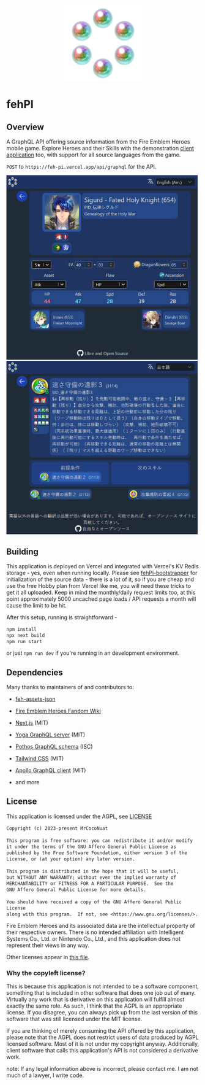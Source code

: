 <p align="center">
  <img src="github-assets/logo-fehpi.png" alt="fehpi logo" width="200"/>
</p>

# fehPI

## Overview
A GraphQL API offering source information from the Fire Emblem Heroes mobile game. Explore Heroes and their Skills with the demonstration [client application](https://feh-pi.vercel.app/) too, with support for all source languages from the game.

`POST` to `https://feh-pi.vercel.app/api/graphql` for the API.

<img src="github-assets/fehpi-hero-en.png" alt="hero example page" width="500"/> <img src="github-assets/fehpi-skill-jp.png" alt="skill example page" width="500"/>

## Building

This application is deployed on Vercel and integrated with Vercel's KV Redis storage - yes, even when running locally. Please see [fehPi-bootstrapper](https://github.com/MrCocoNuat/fehPI-bootstrapper) for initialization of the source data - there is a lot of it, so if you are cheap and use the free Hobby plan from Vercel like me, you will need these tricks to get it all uploaded. Keep in mind the monthly/daily request limits too, at this point approximately 5000 uncached page loads / API requests a month will cause the limit to be hit.

After this setup, running is straightforward - 
```
npm install
npx next build
npm run start
```

or just `npm run dev` if you're running in an development environment.

## Dependencies

Many thanks to maintainers of and contributors to:
- [feh-assets-json](https://github.com/HertzDevil/feh-assets-json)
- [Fire Emblem Heroes Fandom Wiki](https://feheroes.fandom.com/)

- [Next.js](https://github.com/vercel/next.js) (MIT)
- [Yoga GraphQL server](https://github.com/dotansimha/graphql-yoga) (MIT)
- [Pothos GraphQL schema](https://github.com/hayes/pothos) (ISC)
- [Tailwind CSS](https://github.com/tailwindlabs/tailwindcss) (MIT)
- [Apollo GraphQL client](https://github.com/apollographql/apollo-client) (MIT)
- and more

## License

This application is licensed under the AGPL, see [LICENSE](./LICENSE)

    Copyright (c) 2023-present MrCocoNuat

    This program is free software: you can redistribute it and/or modify
    it under the terms of the GNU Affero General Public License as
    published by the Free Software Foundation, either version 3 of the
    License, or (at your option) any later version.

    This program is distributed in the hope that it will be useful,
    but WITHOUT ANY WARRANTY; without even the implied warranty of
    MERCHANTABILITY or FITNESS FOR A PARTICULAR PURPOSE.  See the
    GNU Affero General Public License for more details.

    You should have received a copy of the GNU Affero General Public License
    along with this program.  If not, see <https://www.gnu.org/licenses/>.


Fire Emblem Heroes and its associated data are the intellectual property of
their respective owners. There is no intended affiliation with Intelligent Systems Co., Ltd. or Nintendo Co., Ltd.,
and this application does not represent their views in any way.

Other licenses appear in [this file](./dependencies-copyright).

### Why the copyleft license?

This is because this application is not intended to be a software component,
something that is included in other software that does one job out of many. 
Virtually any work that is derivative on this application will fulfill almost
exactly the same role. As such, I think that the AGPL is an appropriate
license. If you disagree, you can always pick up from the last version of this
software that was still licensed under the MIT license.

If you are thinking of merely consuming the API offered by this application,
please note that the AGPL does not restrict users of data produced by AGPL 
licensed software. Most of it is not under my copyright anyway. Additionally,
client software that calls this application's API is not considered a
derivative work. 

note: If any legal information above is incorrect, please contact me. I am not 
much of a lawyer, I write code.
